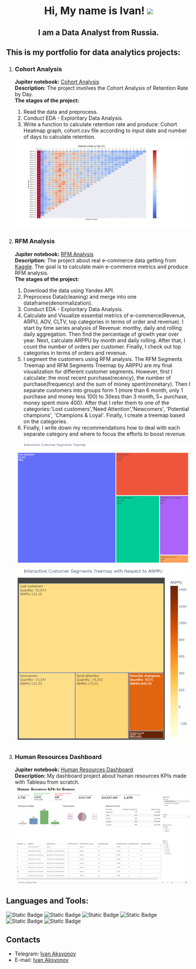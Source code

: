 <h1 align="center">Hi, My name is Ivan!
<img src="https://github.com/blackcater/blackcater/raw/main/images/Hi.gif" height="32"/>
</h1>
<h2 align="center">I am a Data Analyst from Russia.</h2>

<h2>This is my portfolio for data analytics projects:</h2>
<ol>
   <li>
      <h3>Cohort Analysis</h3>
      <p>
      <strong>Jupiter notebook:</strong> <a href="Cohort_Analysis/cohort_analysis_project.ipynb">Cohort Analysis</a><br>
      <strong>Description:</strong> The project involves the Cohort Analysis of Retention Rate by Day.<br>
      <strong>The stages of the project:</strong>
      <ol type="1">
         <li>Read the data and preprocess.</li>
         <li>Conduct EDA - Exploritary Data Analysis.</li>
         <li>Write a function to calculate retention rate and produce: Cohort Heatmap graph, cohort.csv file according to input date and number of days to calculate retention.</li>
      </ol>
      <img src="Cohort_Analysis/data/Cohort.png">
      </p>
   </li>
   <li>
      <h3>RFM Analysis</h3>
      <p>
      <strong>Jupiter notebook:</strong> <a href="Olist E-commerce metrics and RFM analysis/aksyonov_project.ipynb">RFM Analysis</a><br>
      <strong>Description:</strong> The project about real e-commerce data getting from <a href="https://www.kaggle.com/datasets/olistbr/brazilian-ecommerce">Kaggle</a>. The goal is to calculate main e-commerce metrics and produce RFM analysis.<br>
      <strong>The stages of the project:</strong>
         <ol type="1">
            <li>Download the data using Yandex API.</li>
            <li>Preprocess Data(cleaning) and merge into one dataframe(denormalization).</li>
            <li>Conduct EDA - Exploritary Data Analysis.</li>
            <li>Calculate and Visualize essential metrics of e-commerce(Revenue, ARPU, AOV, CLTV, top categories in terms of order and revenue). I start by time series analysis of Revenue: monthy, daily and rolling daily aggregation. Then find the percentage of growth year over year. Next, calculate ARPPU by month and daily rolling. After that, I count the number of orders per customer. Finally, I check out top categories in terms of orders and revenue.</li>
            <li>I segment the customers using RFM analysis. The RFM Segments Treemap and RFM Segments Treemap by ARPPU are my final visualization for different customer segments. However, first I calculate: the most recent purchase(recency), the number of purchase(frequency) and the sum of money spent(monetary). Then I separate customers into groups form 1 (more than 6 month, only 1 purchase and money less 100) to 3(less than 3 month, 5+ purchase, money spent more 400). After that I refer them to one of the categories:'Lost customers','Need Attention','Newcomers', 'Potential champions', 'Champions & Loyal'. Finally, I create a treemap based on the categories.</li>
            <li>Finally, I write down my recommendations how to deal with each separate category and where to focus the efforts to boost revenue.</li>
         </ol><br>
      <img width="600" src="Olist E-commerce metrics and RFM analysis/pictures/newplot.png"><br>
      <img width="600" src="Olist E-commerce metrics and RFM analysis/pictures/newplot 2.png">
      </p>
   </li>
   <li>
      <h3>Human Resources Dashboard</h3>
      <p>
      <strong>Jupiter notebook:</strong> <a href="https://public.tableau.com/app/profile/ivan2501/viz/HRKPIsforBonuses/Dashboard1">Human Resources Dashboard</a><br>
      <strong>Description:</strong> My dashboard project about human resources KPIs made with Tableau from scratch.<br>
      <img src="Tableau Dashboard Picture/HR Dashboard.png">
      </p>
   </li>
</ol>
<h2>Languages and Tools:</h2>
<div style="
  display: inline;
">
  <img alt="Static Badge" src="https://img.shields.io/badge/Python-000000?color=2222AF">
  <img alt="Static Badge" src="https://img.shields.io/badge/SQL-000000?color=FFA126">
  <img alt="Static Badge" src="https://img.shields.io/badge/Power%20BI-000000?color=EFF617">
  <img alt="Static Badge" src="https://img.shields.io/badge/Tableau-000000?color=1a699e">
  <img alt="Static Badge" src="https://img.shields.io/badge/Redash-000000?color=FF8C52">
  <img alt="Static Badge" src="https://img.shields.io/badge/Statistics-000000?color=A81919">
</div>
<h2>Contacts</h2>
<ul>
   <li>
      Telegram: <a href="https://t.me/ivan_aksyonov">Ivan Aksyonov</a>
   </li>
   <li>
      E-mail: <a href="mailto:ivan_aksyonov@inbox.ru">Ivan Aksyonov</a>
   </li>
</ul>
